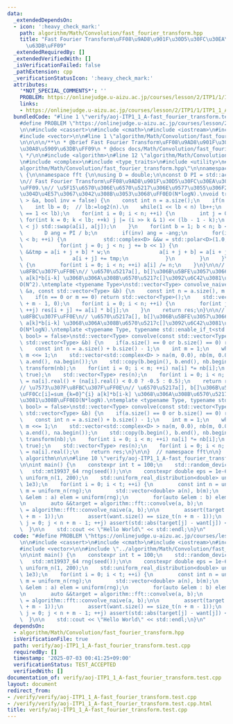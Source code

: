 ```yaml
---
data:
  _extendedDependsOn:
  - icon: ':heavy_check_mark:'
    path: algorithm/Math/Convolution/fast_fourier_transform.hpp
    title: "Fast Fourier Transform\uFF08\u9AD8\u901F\u30D5\u30FC\u30EA\u30A8\u5909\
      \u63DB\uFF09"
  _extendedRequiredBy: []
  _extendedVerifiedWith: []
  _isVerificationFailed: false
  _pathExtension: cpp
  _verificationStatusIcon: ':heavy_check_mark:'
  attributes:
    '*NOT_SPECIAL_COMMENTS*': ''
    PROBLEM: https://onlinejudge.u-aizu.ac.jp/courses/lesson/2/ITP1/1/ITP1_1_A
    links:
    - https://onlinejudge.u-aizu.ac.jp/courses/lesson/2/ITP1/1/ITP1_1_A
  bundledCode: "#line 1 \"verify/aoj-ITP1_1_A-fast_fourier_transform.test.cpp\"\n\
    #define PROBLEM \"https://onlinejudge.u-aizu.ac.jp/courses/lesson/2/ITP1/1/ITP1_1_A\"\
    \n\n#include <cassert>\n#include <cmath>\n#include <iostream>\n#include <random>\n\
    #include <vector>\n\n#line 1 \"algorithm/Math/Convolution/fast_fourier_transform.hpp\"\
    \n\n\n\n/**\n * @brief Fast Fourier Transform\uFF08\u9AD8\u901F\u30D5\u30FC\u30EA\
    \u30A8\u5909\u63DB\uFF09\n * @docs docs/Math/Convolution/fast_fourier_transform.md\n\
    \ */\n\n#include <algorithm>\n#line 12 \"algorithm/Math/Convolution/fast_fourier_transform.hpp\"\
    \n#include <complex>\n#include <type_traits>\n#include <utility>\n#line 16 \"\
    algorithm/Math/Convolution/fast_fourier_transform.hpp\"\n\nnamespace algorithm\
    \ {\n\nnamespace fft {\n\nusing D = double;\n\nconst D PI = std::acos(-1.0);\n\
    \n// Fast Fourier Transform\uFF08\u9AD8\u901F\u30D5\u30FC\u30EA\u30A8\u5909\u63DB\
    \uFF09.\n// \u5F15\u6570\u306E\u6570\u5217\u306E\u9577\u3055\u306F2\u306E\u3079\
    \u304D\u4E57\u3067\u3042\u308B\u3053\u3068\uFF0EO(N*logN).\nvoid transform(std::vector<std::complex<D>\
    \ > &a, bool inv = false) {\n    const int n = a.size();\n    if(n == 0) return;\n\
    \    int lb = 0;  // lb:=log2(n).\n    while(1 << lb < n) lb++;\n    assert(n\
    \ == 1 << lb);\n    for(int i = 0; i < n; ++i) {\n        int j = 0;\n       \
    \ for(int k = 0; k < lb; ++k) j |= (i >> k & 1) << (lb - 1 - k);\n        if(i\
    \ < j) std::swap(a[i], a[j]);\n    }\n    for(int b = 1; b < n; b <<= 1) {\n \
    \       D ang = PI / b;\n        if(inv) ang = -ang;\n        for(int i = 0; i\
    \ < b; ++i) {\n            std::complex<D> &&w = std::polar<D>(1.0, ang * i);\n\
    \            for(int j = 0; j < n; j += b << 1) {\n                std::complex<D>\
    \ &&tmp = a[i + j + b] * w;\n                a[i + j + b] = a[i + j] - tmp;\n\
    \                a[i + j] += tmp;\n            }\n        }\n    }\n    if(inv)\
    \ {\n        for(int i = 0; i < n; ++i) a[i] /= n;\n    }\n}\n\n// \u7573\u307F\
    \u8FBC\u307F\uFF0E\n// \u6570\u5217a[], b[]\u306B\u5BFE\u3057\u3066\uFF0Cc[i]=sum_{k=0}^{i}\
    \ a[k]*b[i-k] \u3068\u306A\u308B\u6570\u5217c[]\u3092\u6C42\u3081\u308B\uFF0E\
    O(N^2).\ntemplate <typename Type>\nstd::vector<Type> convolve_naive(const std::vector<Type>\
    \ &a, const std::vector<Type> &b) {\n    const int n = a.size(), m = b.size();\n\
    \    if(n == 0 or m == 0) return std::vector<Type>();\n    std::vector<Type> res(n\
    \ + m - 1, 0);\n    for(int i = 0; i < n; ++i) {\n        for(int j = 0; j < m;\
    \ ++j) res[i + j] += a[i] * b[j];\n    }\n    return res;\n}\n\n// \u7573\u307F\
    \u8FBC\u307F\uFF0E\n// \u6570\u5217a[], b[]\u306B\u5BFE\u3057\u3066\uFF0Cc[i]=sum_{k=0}^{i}\
    \ a[k]*b[i-k] \u3068\u306A\u308B\u6570\u5217c[]\u3092\u6C42\u3081\u308B\uFF0E\
    O(N*logN).\ntemplate <typename Type, typename std::enable_if_t<std::is_integral_v<Type>,\
    \ bool> = false>\nstd::vector<Type> convolve(const std::vector<Type> &a, const\
    \ std::vector<Type> &b) {\n    if(a.size() == 0 or b.size() == 0) return std::vector<Type>();\n\
    \    const int n = a.size() + b.size() - 1;\n    int m = 1;\n    while(m < n)\
    \ m <<= 1;\n    std::vector<std::complex<D> > na(m, 0.0), nb(m, 0.0);\n    std::copy(a.begin(),\
    \ a.end(), na.begin());\n    std::copy(b.begin(), b.end(), nb.begin());\n    transform(na),\
    \ transform(nb);\n    for(int i = 0; i < m; ++i) na[i] *= nb[i];\n    transform(na,\
    \ true);\n    std::vector<Type> res(n);\n    for(int i = 0; i < n; ++i) res[i]\
    \ = na[i].real() + (na[i].real() < 0.0 ? -0.5 : 0.5);\n    return res;\n}\n\n\
    // \u7573\u307F\u8FBC\u307F\uFF0E\n// \u6570\u5217a[], b[]\u306B\u5BFE\u3057\u3066\
    \uFF0Cc[i]=sum_{k=0}^{i} a[k]*b[i-k] \u3068\u306A\u308B\u6570\u5217c[]\u3092\u6C42\
    \u3081\u308B\uFF0EO(N*logN).\ntemplate <typename Type, typename std::enable_if_t<std::is_floating_point_v<Type>,\
    \ bool> = false>\nstd::vector<Type> convolve(const std::vector<Type> &a, const\
    \ std::vector<Type> &b) {\n    if(a.size() == 0 or b.size() == 0) return std::vector<Type>();\n\
    \    const int n = a.size() + b.size() - 1;\n    int m = 1;\n    while(m < n)\
    \ m <<= 1;\n    std::vector<std::complex<D> > na(m, 0.0), nb(m, 0.0);\n    std::copy(a.begin(),\
    \ a.end(), na.begin());\n    std::copy(b.begin(), b.end(), nb.begin());\n    transform(na),\
    \ transform(nb);\n    for(int i = 0; i < m; ++i) na[i] *= nb[i];\n    transform(na,\
    \ true);\n    std::vector<Type> res(n);\n    for(int i = 0; i < n; ++i) res[i]\
    \ = na[i].real();\n    return res;\n}\n\n}  // namespace fft\n\n}  // namespace\
    \ algorithm\n\n\n#line 10 \"verify/aoj-ITP1_1_A-fast_fourier_transform.test.cpp\"\
    \n\nint main() {\n    constexpr int t = 100;\n    std::random_device seed;\n \
    \   std::mt19937_64 rng(seed());\n\n    constexpr double eps = 1e-6;\n    std::uniform_int_distribution<int>\
    \ uniform_n(1, 200);\n    std::uniform_real_distribution<double> uniform(-1e3,\
    \ 1e3);\n    for(int i = 0; i < t; ++i) {\n        const int n = uniform_n(rng),\
    \ m = uniform_n(rng);\n        std::vector<double> a(n), b(m);\n        for(auto\
    \ &elem : a) elem = uniform(rng);\n        for(auto &elem : b) elem = uniform(rng);\n\
    \n        auto &&target = algorithm::fft::convolve(a, b);\n        auto &&want\
    \ = algorithm::fft::convolve_naive(a, b);\n\n        assert(target.size() == size_t(n\
    \ + m - 1));\n        assert(want.size() == size_t(n + m - 1));\n        for(int\
    \ j = 0; j < n + m - 1; ++j) assert(std::abs(target[j] - want[j]) < eps);\n  \
    \  }\n\n    std::cout << \"Hello World\" << std::endl;\n}\n"
  code: "#define PROBLEM \"https://onlinejudge.u-aizu.ac.jp/courses/lesson/2/ITP1/1/ITP1_1_A\"\
    \n\n#include <cassert>\n#include <cmath>\n#include <iostream>\n#include <random>\n\
    #include <vector>\n\n#include \"../algorithm/Math/Convolution/fast_fourier_transform.hpp\"\
    \n\nint main() {\n    constexpr int t = 100;\n    std::random_device seed;\n \
    \   std::mt19937_64 rng(seed());\n\n    constexpr double eps = 1e-6;\n    std::uniform_int_distribution<int>\
    \ uniform_n(1, 200);\n    std::uniform_real_distribution<double> uniform(-1e3,\
    \ 1e3);\n    for(int i = 0; i < t; ++i) {\n        const int n = uniform_n(rng),\
    \ m = uniform_n(rng);\n        std::vector<double> a(n), b(m);\n        for(auto\
    \ &elem : a) elem = uniform(rng);\n        for(auto &elem : b) elem = uniform(rng);\n\
    \n        auto &&target = algorithm::fft::convolve(a, b);\n        auto &&want\
    \ = algorithm::fft::convolve_naive(a, b);\n\n        assert(target.size() == size_t(n\
    \ + m - 1));\n        assert(want.size() == size_t(n + m - 1));\n        for(int\
    \ j = 0; j < n + m - 1; ++j) assert(std::abs(target[j] - want[j]) < eps);\n  \
    \  }\n\n    std::cout << \"Hello World\" << std::endl;\n}\n"
  dependsOn:
  - algorithm/Math/Convolution/fast_fourier_transform.hpp
  isVerificationFile: true
  path: verify/aoj-ITP1_1_A-fast_fourier_transform.test.cpp
  requiredBy: []
  timestamp: '2025-07-03 00:41:25+09:00'
  verificationStatus: TEST_ACCEPTED
  verifiedWith: []
documentation_of: verify/aoj-ITP1_1_A-fast_fourier_transform.test.cpp
layout: document
redirect_from:
- /verify/verify/aoj-ITP1_1_A-fast_fourier_transform.test.cpp
- /verify/verify/aoj-ITP1_1_A-fast_fourier_transform.test.cpp.html
title: verify/aoj-ITP1_1_A-fast_fourier_transform.test.cpp
---
```

